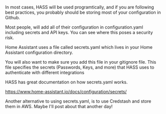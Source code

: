 In most cases, HASS will be used programtically, and if you are following best practices, you probably
should be storing most of your configuration in Github.  

Most people, will add all of their configuration in
configuration.yaml including secrets and API keys.  You can see where this poses a security risk.

Home Assistant uses a file called secrets.yaml which lives in your Home Assistant configuration directory.

You will also want to make sure you add this file in your gitignore file.  This file specifies the secrets (Passwords, Keys, and more) that HASS uses to authenticate with different integrations

HASS has great documentation on how secrets.yaml works. 

https://www.home-assistant.io/docs/configuration/secrets/

Another alternative to using secrets.yaml, is to use Credstash and store them in AWS. Maybe I'll post about that another day!

